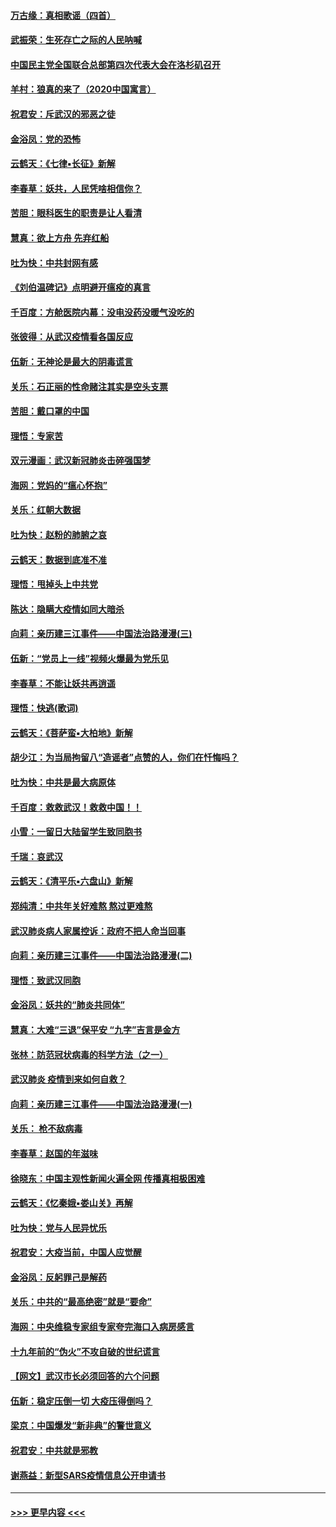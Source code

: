 #### [万古缘：真相歌谣（四首）](../pages/nsc993/n11856263.md?t=02100422) 
#### [武振荣：生死存亡之际的人民呐喊](../pages/nsc993/n11856256.md?t=02100422) 
#### [中国民主党全国联合总部第四次代表大会在洛杉矶召开](../pages/nsc993/n11856344.md?t=02100422) 
#### [羊村：狼真的来了（2020中国寓言）](../pages/nsc993/n11856229.md?t=02100422) 
#### [祝君安：斥武汉的邪恶之徒](../pages/nsc993/n11855861.md?t=02100422) 
#### [金浴凤：党的恐怖](../pages/nsc993/n11855849.md?t=02100422) 
#### [云鹤天：《七律▪长征》新解](../pages/nsc993/n11855479.md?t=02100422) 
#### [李春草：妖共，人民凭啥相信你？](../pages/nsc993/n11855196.md?t=02100422) 
#### [苦胆：眼科医生的职责是让人看清](../pages/nsc993/n11853840.md?t=02100422) 
#### [慧真：欲上方舟 先弃红船](../pages/nsc993/n11853483.md?t=02100422) 
#### [吐为快：中共封网有感](../pages/nsc993/n11852575.md?t=02100422) 
#### [《刘伯温碑记》点明避开瘟疫的真言](../pages/nsc993/n11852128.md?t=02100422) 
#### [千百度：方舱医院内幕：没电没药没暖气没吃的](../pages/nsc993/n11850211.md?t=02100422) 
#### [张彼得：从武汉疫情看各国反应](../pages/nsc993/n11850102.md?t=02100422) 
#### [伍新：无神论是最大的阴毒谎言](../pages/nsc993/n11846129.md?t=02100422) 
#### [关乐：石正丽的性命赌注其实是空头支票](../pages/nsc993/n11846109.md?t=02100422) 
#### [苦胆：戴口罩的中国](../pages/nsc993/n11845576.md?t=02100422) 
#### [理悟：专家苦](../pages/nsc993/n11845564.md?t=02100422) 
#### [双元漫画：武汉新冠肺炎击碎强国梦](../pages/nsc993/n11843320.md?t=02100422) 
#### [海网：党妈的“瘟心怀抱”](../pages/nsc993/n11840740.md?t=02100422) 
#### [关乐：红朝大数据](../pages/nsc993/n11840675.md?t=02100422) 
#### [吐为快：赵粉的肺腑之哀](../pages/nsc993/n11840618.md?t=02100422) 
#### [云鹤天：数据到底准不准](../pages/nsc993/n11840325.md?t=02100422) 
#### [理悟：甩掉头上中共党](../pages/nsc993/n11838826.md?t=02100422) 
#### [陈达：隐瞒大疫情如同大暗杀](../pages/nsc993/n11838771.md?t=02100422) 
#### [向莉：亲历建三江事件——中国法治路漫漫(三)](../pages/nsc993/n11831825.md?t=02100422) 
#### [伍新：“党员上一线”视频火爆最为党乐见](../pages/nsc993/n11838200.md?t=02100422) 
#### [李春草：不能让妖共再逍遥](../pages/nsc993/n11838102.md?t=02100422) 
#### [理悟：快逃(歌词)](../pages/nsc993/n11838083.md?t=02100422) 
#### [云鹤天：《菩萨蛮▪大柏地》新解](../pages/nsc993/n11838059.md?t=02100422) 
#### [胡少江：为当局拘留八“造谣者”点赞的人，你们在忏悔吗？](../pages/nsc993/n11836801.md?t=02100422) 
#### [吐为快：中共是最大病原体](../pages/nsc993/n11836748.md?t=02100422) 
#### [千百度：救救武汉！救救中国！！](../pages/nsc993/n11836145.md?t=02100422) 
#### [小雪：一留日大陆留学生致同胞书](../pages/nsc993/n11834624.md?t=02100422) 
#### [千瑞：哀武汉](../pages/nsc993/n11833647.md?t=02100422) 
#### [云鹤天：《清平乐▪六盘山》新解](../pages/nsc993/n11833611.md?t=02100422) 
#### [郑纯清：中共年关好难熬 熬过更难熬](../pages/nsc993/n11833489.md?t=02100422) 
#### [武汉肺炎病人家属控诉：政府不把人命当回事](../pages/nsc993/n11833205.md?t=02100422) 
#### [向莉：亲历建三江事件——中国法治路漫漫(二)](../pages/nsc993/n11829102.md?t=02100422) 
#### [理悟：致武汉同胞](../pages/nsc993/n11831522.md?t=02100422) 
#### [金浴凤：妖共的“肺炎共同体”](../pages/nsc993/n11829448.md?t=02100422) 
#### [慧真：大难“三退”保平安 “九字”吉言是金方](../pages/nsc993/n11829501.md?t=02100422) 
#### [张林：防范冠状病毒的科学方法（之一）](../pages/nsc993/n11828618.md?t=02100422) 
#### [武汉肺炎 疫情到来如何自救？](../pages/nsc993/n11827632.md?t=02100422) 
#### [向莉：亲历建三江事件——中国法治路漫漫(一)](../pages/nsc993/n11827190.md?t=02100422) 
#### [关乐： 枪不敌病毒](../pages/nsc993/n11826746.md?t=02100422) 
#### [李春草：赵国的年滋味](../pages/nsc993/n11826321.md?t=02100422) 
#### [徐晓东：中国主观性新闻火遍全网 传播真相极困难](../pages/nsc993/n11826508.md?t=02100422) 
#### [云鹤天：《忆秦娥▪娄山关》再解](../pages/nsc993/n11824682.md?t=02100422) 
#### [吐为快：党与人民异忧乐](../pages/nsc993/n11824660.md?t=02100422) 
#### [祝君安：大疫当前，中国人应觉醒](../pages/nsc993/n11821946.md?t=02100422) 
#### [金浴凤：反躬罪己是解药](../pages/nsc993/n11820280.md?t=02100422) 
#### [关乐：中共的“最高绝密”就是“要命”](../pages/nsc993/n11816946.md?t=02100422) 
#### [海网：中央维稳专家组专家夸完海口入病房感言](../pages/nsc993/n11815138.md?t=02100422) 
#### [十九年前的“伪火”不攻自破的世纪谎言](../pages/nsc993/n11813238.md?t=02100422) 
#### [【网文】武汉市长必须回答的六个问题](../pages/nsc993/n11813848.md?t=02100422) 
#### [伍新：稳定压倒一切 大疫压得倒吗？](../pages/nsc993/n11812634.md?t=02100422) 
#### [梁京：中国爆发“新非典”的警世意义](../pages/nsc993/n11812554.md?t=02100422) 
#### [祝君安：中共就是邪教](../pages/nsc993/n11812431.md?t=02100422) 
#### [谢燕益：新型SARS疫情信息公开申请书](../pages/nsc993/n11808840.md?t=02100422) 

----
#### [ >>> 更早内容 <<< ](../indexes/nsc993-earlier.md)
